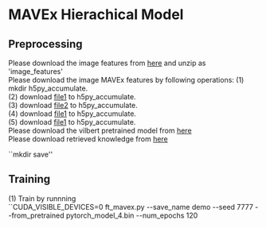 # MAVEx Hierachical Model

## Preprocessing
Please download the image features from [here](https://mavex.s3.us-east-2.amazonaws.com/new_image_features.zip) and unzip as 'image_features' <br>
Please download the image MAVEx features by following operations:
(1) mkdir h5py_accumulate. <br>
(2) download [file1](https://mavex.s3.us-east-2.amazonaws.com/h5py_accumulate/image_features/image_train_qid_ans2idx.pkl) to h5py_accumulate.<br>
(3) download [file2](https://mavex.s3.us-east-2.amazonaws.com/h5py_accumulate/image_features/image_train.hdf5) to h5py_accumulate.<br>
(4) download [file1](https://mavex.s3.us-east-2.amazonaws.com/h5py_accumulate/image_features/image_val_qid_ans2idx.pkl) to h5py_accumulate.<br>
(5) download [file1](https://mavex.s3.us-east-2.amazonaws.com/h5py_accumulate/image_features/image_val.hdf5) to h5py_accumulate.  <br>
Please download the vilbert pretrained model from [here](https://mavex.s3.us-east-2.amazonaws.com/pytorch_model_4.bin)<br>
Please download retrieved knowledge from [here](https://drive.google.com/file/d/1F_tKHOC5HIHdmm9KnUJV7wYMBZEgHQI0/view?usp=sharing)<br>

``mkdir save''<br>

## Training
(1) Train by runnning <br>
``CUDA_VISIBLE_DEVICES=0 ft_mavex.py --save_name demo --seed 7777 --from_pretrained pytorch_model_4.bin --num_epochs 120
